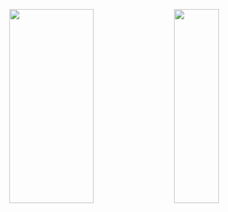 <div class='container'>
<img style="margin:auto;height: 350px; width: 55%;" class="img" src="https://github-readme-stats.vercel.app/api?username=user&show_icons=true&theme=blue-green" />
&nbsp;
&nbsp;
<img style="margin:auto;height: 350px; width: 40%;" class="img" src="[https://github-readme-stats.vercel.app/api/top-langs/?username=user&theme=blue-green&langs_count=8&layout=compact](https://github-readme-stats.vercel.app/api/top-langs/?username=NaCl117&title_color=d35482&text_color=39290f&border_radius=5&bg_color=f0e0c5&border_color=d35482&custom_title=🌸Linguagens🌸" /></div>
</div>

